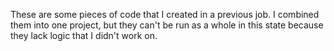 These are some pieces of code that I created in a previous job. I combined them into one project, but they can't be run as a whole in this state because they lack logic that I didn't work on.
